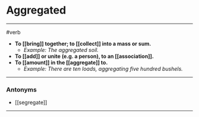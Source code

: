 # Aggregated
---
#verb
- **To [[bring]] together; to [[collect]] into a mass or sum.**
	- _Example: The aggregated soil._
- **To [[add]] or unite (e.g. a person), to an [[association]].**
- **To [[amount]] in the [[aggregate]] to.**
	- _Example: There are ten loads, aggregating five hundred bushels._
---
### Antonyms
- [[segregate]]
---
